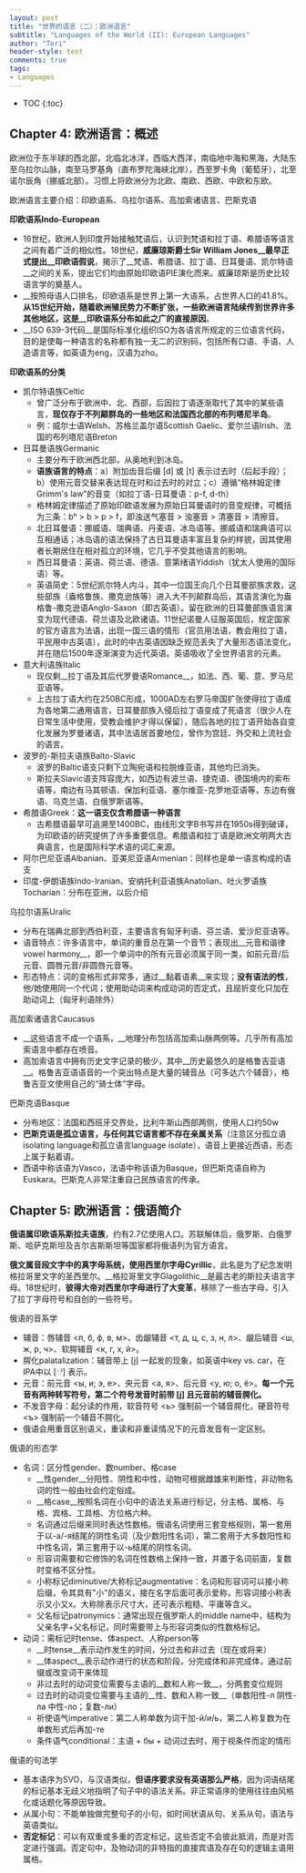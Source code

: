 ```yaml
---
layout: post
title: "世界的语言（二）：欧洲语言"
subtitle: "Languages of the World (II): European Languages"
author: "Tori"
header-style: text
comments: true
tags: 
- Languages
---
```


- TOC
{:toc}
## Chapter 4: 欧洲语言：概述

欧洲位于东半球的西北部，北临北冰洋，西临大西洋，南临地中海和黑海，大陆东至乌拉尔山脉，南至马罗基角（直布罗陀海峡北岸），西至罗卡角（葡萄牙），北至诺尔辰角（挪威北部）。习惯上将欧洲分为北欧、南欧、西欧、中欧和东欧。

欧洲语言主要介绍：印欧语系、乌拉尔语系、高加索诸语言、巴斯克语

__印欧语系Indo-European__

- 16世纪，欧洲人到印度开始接触梵语后，认识到梵语和拉丁语、希腊语等语言之间有着广泛的相似性。18世纪，__威廉琼斯爵士Sir William Jones__最早正式提出__印欧语假说__，揭示了__梵语、希腊语、拉丁语、日耳曼语、凯尔特语__之间的关系，提出它们均由原始印欧语PIE演化而来。威廉琼斯是历史比较语言学的奠基人。
- __按照母语人口排名，印欧语系是世界上第一大语系，占世界人口的41.8%。__从15世纪开始，随着欧洲殖民势力不断扩张，一些欧洲语言陆续传到世界许多其他地区，这是__印欧语系分布如此之广的直接原因__。
- __ISO 639-3代码__是国际标准化组织ISO为各语言所规定的三位语言代码，目的是使每一种语言的名称都有独一无二的识别码，包括所有口语、手语、人造语言等，如英语为eng，汉语为zho。

__印欧语系的分类__

- 凯尔特语族Celtic
  - 曾广泛分布于欧洲中、北、西部，后因拉丁语逐渐取代了其中的某些语言，__现仅存于不列颠群岛的一些地区和法国西北部的布列塔尼半岛__。
  - 例：威尔士语Welsh、苏格兰盖尔语Scottish Gaelic、爱尔兰语Irish、法国的布列塔尼语Breton
- 日耳曼语族Germanic
  - 主要分布于欧洲西北部，从奥地利到冰岛。
  - __语族语言的特点__：a）附加齿音后缀 [d] 或 [t] 表示过去时（后起手段）；b）使用元音交替来表达现在时和过去时的对立；c）遵循“格林姆定律Grimm's law”的音变（如拉丁语-日耳曼语：p-f, d-th）
  - 格林姆定律描述了原始印欧语发展为原始日耳曼语时的音变规律，可概括为三条：bʰ > b > p > f，即浊送气塞音 > 浊塞音 > 清塞音 > 清擦音。
  - 北日耳曼语：挪威语、瑞典语、丹麦语、冰岛语等。挪威语和瑞典语可以互相通话；冰岛语的语法保持了古日耳曼语丰富且复杂的样貌，因其使用者长期居住在相对孤立的环境，它几乎不受其他语言的影响。
  - 西日耳曼语：英语、荷兰语、德语、意第绪语Yiddish（犹太人使用的国际语）等。
  - 英语简史：5世纪凯尔特人内斗，其中一位国王向几个日耳曼部族求救，这些部族（盎格鲁族、撒克逊族等）进入大不列颠群岛后，其语言演化为盎格鲁-撒克逊语Anglo-Saxon（即古英语）。留在欧洲的日耳曼部族语言演变为现代德语、荷兰语及北欧诸语。11世纪诺曼人征服英国后，规定国家的官方语言为法语，出现一国三语的情形（官员用法语，教会用拉丁语，平民用中古英语），此时的中古英语因缺乏规范丢失了大量形态语法变化，并在随后1500年逐渐演变为近代英语。英语吸收了全世界语言的元素。
- 意大利语族Italic
  - 现仅剩__拉丁语及其后代罗曼语Romance__，如法、西、葡、意、罗马尼亚语等。
  - 上古拉丁语大约在250BC形成，1000AD左右罗马帝国扩张使得拉丁语成为各地第二通用语言，日耳曼部族入侵后拉丁语变成了死语言（很少人在日常生活中使用，受教会维护才得以保留），随后各地的拉丁语开始各自变化发展为罗曼诸语，其中法语居首要地位，曾作为宫廷、外交和上流社会的语言。
- 波罗的-斯拉夫语族Balto-Slavic
  - 波罗的Baltic语支只剩下立陶宛语和拉脱维亚语，其他均已消失。
  - 斯拉夫Slavic语支阵容庞大，如西边有波兰语、捷克语、德国境内的索布语等，南边有马其顿语、保加利亚语、塞尔维亚-克罗地亚语等，东边有俄语、乌克兰语、白俄罗斯语等。
- 希腊语Greek：__这一语支仅含希腊语一种语言__
  - 古希腊语最早可追溯至1400BC，由线形文字B书写并在1950s得到破译，为印欧语的研究提供了许多重要信息。希腊语和拉丁语是欧洲文明两大古典语言，也是国际科学术语的词汇来源。
- 阿尔巴尼亚语Albanian、亚美尼亚语Armenian：同样也是单一语言构成的语支
- 印度-伊朗语族Indo-Iranian、安纳托利亚语族Anatolian、吐火罗语族Tocharian：分布在亚洲，以后介绍

乌拉尔语系Uralic

- 分布在瑞典北部到西伯利亚，主要语言有匈牙利语、芬兰语、爱沙尼亚语等。
- 语音特点：许多语言中，单词的重音总在第一个音节；表现出__元音和谐律vowel harmony__，即一个单词中的所有元音必须属于同一类，如前元音/后元音、圆唇元音/非圆唇元音等。
- 形态特点：词的变格形式非常多，通过__黏着语素__来实现；__没有语法的性__，他/她使用同一个代词；使用助动词来构成动词的否定式，且屈折变化只加在助动词上（匈牙利语除外）

高加索诸语言Caucasus

- __这些语言不成一个语系，__地理分布包括高加索山脉两侧等。几乎所有高加索语言中都存在喷音。
- 高加索语言中拥有历史文字记录的极少，其中__历史最悠久的是格鲁吉亚语__。格鲁吉亚语语音的一个突出特点是大量的辅音丛（可多达六个辅音），格鲁吉亚文使用自己的“骑士体”字母。

巴斯克语Basque

- 分布地区：法国和西班牙交界处，比利牛斯山西部两侧，使用人口约50w
- __巴斯克语是孤立语言，与任何其它语言都不存在亲属关系__（注意区分孤立语isolating language和孤立语言language isolate），语音上更接近西语，形态上属于黏着语。
- 西语中称该语为Vasco，法语中称该语为Basque，但巴斯克语自称为Euskara。巴斯克人非常注重自己民族语言的传承。

## Chapter 5: 欧洲语言：俄语简介

__俄语属印欧语系斯拉夫语族__，约有2.7亿使用人口。苏联解体后，俄罗斯、白俄罗斯、哈萨克斯坦及吉尔吉斯斯坦等国家都将俄语列为官方语言。

__俄文属音段文字中的真字母系统，使用西里尔字母Cyrillic__，此名是为了纪念发明格拉哥里文字的圣西里尔。__格拉哥里文字Glagolithic__是最古老的斯拉夫语言字母。18世纪时，__彼得大帝对西里尔字母进行了大变革__，移除了一些古字母，引入了拉丁字母符号和自创的一些符号。

俄语的音系学

- 辅音：唇辅音 <п, б, ф, в, м>、齿龈辅音 <т, д, ц, с, з, н, л>、龈后辅音 <ш, ж, р, ч>、软腭辅音 <к, г, х, й>。
- 腭化palatalization：辅音带上 [j] 一起发的现象，如英语中key vs. car，在IPA中以 [◌ʲ] 表示。
- 元音：前元音 <ы, и; э, е>、央元音 <а, я>、后元音 <у, ю; о, ё>。__每一个元音有两种转写符号，第二个符号发音时前带 [j] 且元音前的辅音腭化。__
- 不发音字母：起分读的作用，软音符号 <ь> 强制前一个辅音腭化，硬音符号 <ъ> 强制前一个辅音不腭化。
- 俄语会用重音区别语义，重读和非重读情况下的元音发音有一定区别。

俄语的形态学

- 名词：区分性gender、数number、格case
  - __性gender__分阳性、阴性和中性，动物可根据雌雄来判断性，非动物名词的性一般由社会约定俗成。
  - __格case__按照名词在小句中的语法关系进行标记，分主格、属格、与格、宾格、工具格、方位格六种。
  - 名词通过后缀来同时表达性数格。俄语名词使用三套变格规则，第一套用于以-а/-я结尾的阴性名词（及少数阳性名词），第二套用于大多数阳性和中性名词，第三套用于以-ь结尾的阴性名词。
  - 形容词需要和它修饰的名词在性数格上保持一致，并置于名词前面，复数时变格不区分性。
  - 小称标记diminutive/大称标记augmentative：名词和形容词可以接小称后缀，令其具有"小"的语义，接在名字后面可表示爱称，形容词接小称表示又小又x。大称除表示尺寸大，还可表示粗糙、平庸等含义。
  - 父名标记patronymics：通常出现在俄罗斯人的middle name中，结构为父亲名字+父名标记，同时需要带上与形容词类似的性数格标记。
- 动词：需标记时tense、体aspect、人称person等
  - __时tense__表示动作发生的时间，分过去和非过去（现在或将来）
  - __体aspect__表示动作进行的状态和阶段，分完成体和非完成体，通过前缀或改变词干来体现
  - 非过去时的动词变位需要与主语的__数和人称一致__，分两套变位规则
  - 过去时的动词变位需要与主语的__性、数和人称一致__（单数阳性-л 阴性-лa 中性-лo；复数-ли）
  - 祈使语气imperative：第二人称单数为词干加-й/и/ь，第二人称复数为在单数形式后再加-те
  - 条件语气conditional：主语 + бы + 动词过去时，用于视条件而定的情形

俄语的句法学

- 基本语序为SVO，与汉语类似，__但语序要求没有英语那么严格__，因为词语结尾的标记基本无歧义地指明了句子中的语法关系。非正常语序的使用往往由风格化或话题化等原因导致。
- 从属小句：不能单独做完整句子的小句，如时间状语从句、关系从句，语法与英语类似。
- __否定标记__：可以有双重或多重的否定标记，这些否定不会彼此抵消，而是对否定进行强调。否定句中，及物动词的非特指的直接宾语及存在句的逻辑主语用属格。
